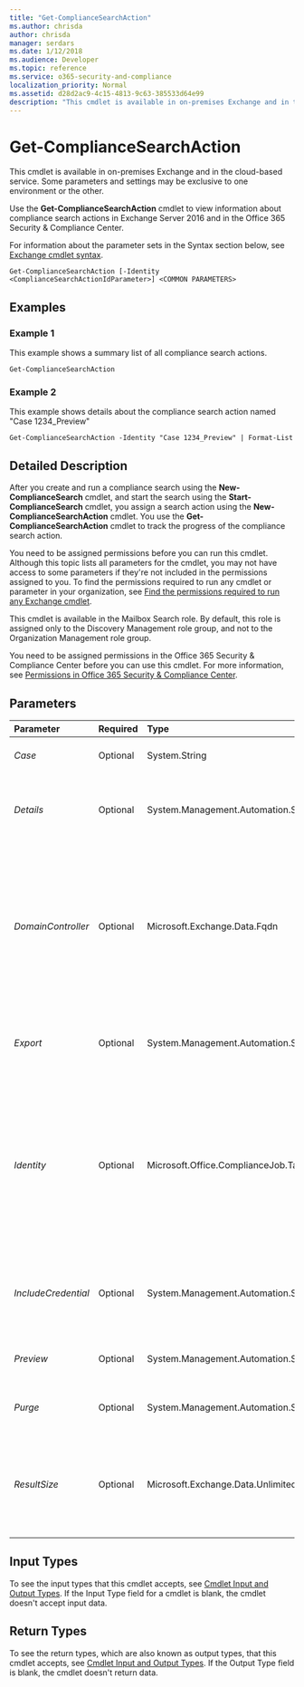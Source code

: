 ```yaml
---
title: "Get-ComplianceSearchAction"
ms.author: chrisda
author: chrisda
manager: serdars
ms.date: 1/12/2018
ms.audience: Developer
ms.topic: reference
ms.service: o365-security-and-compliance
localization_priority: Normal
ms.assetid: d28d2ac9-4c15-4813-9c63-385533d64e99
description: "This cmdlet is available in on-premises Exchange and in the cloud-based service. Some parameters and settings may be exclusive to one environment or the other."
---
```


# Get-ComplianceSearchAction

This cmdlet is available in on-premises Exchange and in the cloud-based service. Some parameters and settings may be exclusive to one environment or the other. 
  
Use the **Get-ComplianceSearchAction** cmdlet to view information about compliance search actions in Exchange Server 2016 and in the Office 365 Security &amp; Compliance Center.
  
For information about the parameter sets in the Syntax section below, see [Exchange cmdlet syntax](https://technet.microsoft.com/library/bb123552.aspx). 
  
```
Get-ComplianceSearchAction [-Identity <ComplianceSearchActionIdParameter>] <COMMON PARAMETERS>

```

## Examples
<a name="Examples"> </a>

### Example 1

This example shows a summary list of all compliance search actions.
  
```
Get-ComplianceSearchAction
```

### Example 2

This example shows details about the compliance search action named "Case 1234_Preview"
  
```
Get-ComplianceSearchAction -Identity "Case 1234_Preview" | Format-List
```

## Detailed Description
<a name="DetailedDescription"> </a>

 After you create and run a compliance search using the **New-ComplianceSearch** cmdlet, and start the search using the **Start-ComplianceSearch** cmdlet, you assign a search action using the **New-ComplianceSearchAction** cmdlet. You use the **Get-ComplianceSearchAction** cmdlet to track the progress of the compliance search action.
  
You need to be assigned permissions before you can run this cmdlet. Although this topic lists all parameters for the cmdlet, you may not have access to some parameters if they're not included in the permissions assigned to you. To find the permissions required to run any cmdlet or parameter in your organization, see [Find the permissions required to run any Exchange cmdlet](https://technet.microsoft.com/library/mt432940.aspx). 
  
This cmdlet is available in the Mailbox Search role. By default, this role is assigned only to the Discovery Management role group, and not to the Organization Management role group. 
  
You need to be assigned permissions in the Office 365 Security &amp; Compliance Center before you can use this cmdlet. For more information, see [Permissions in Office 365 Security &amp; Compliance Center](https://go.microsoft.com/fwlink/p/?LinkId=511920). 
  
## Parameters
<a name="DetailedDescription"> </a>

|**Parameter**|**Required**|**Type**|**Description**|
|:-----|:-----|:-----|:-----|
| _Case_ <br/> |Optional  <br/> |System.String  <br/> |This parameter is reserved for internal Microsoft use.  <br/> |
| _Details_ <br/> |Optional  <br/> |System.Management.Automation.SwitchParameter  <br/> |The  _Details_ switch specifies whether to include detailed information in the results. You don't need to specify a value with this switch. <br/> |
| _DomainController_ <br/> |Optional  <br/> |Microsoft.Exchange.Data.Fqdn  <br/> |This parameter is available only in on-premises Exchange.  <br/> The  _DomainController_ parameter specifies the domain controller that's used by this cmdlet to read data from or write data to Active Directory. You identify the domain controller by its fully qualified domain name (FQDN). For example, `dc01.contoso.com`.  <br/> |
| _Export_ <br/> |Optional  <br/> |System.Management.Automation.SwitchParameter  <br/> |The  _Export_ switch filters the results by **Export** compliance search actions. You don't need to specify a value with this switch. <br/> |
| _Identity_ <br/> |Optional  <br/> |Microsoft.Office.ComplianceJob.Tasks.ComplianceSearchActionIdParameter  <br/> | The _Identity_ parameter specifies the compliance search action that you want to view. You can use any value that uniquely identifies the compliance search action. For example: <br/>  `Name`: The compliance search action name uses the syntax  _\<Compliance Search Name\>__ _\<Action\>_. For example, `Case 1234_Preview`.  <br/>  `JobRunId` (GUID) <br/> |
| _IncludeCredential_ <br/> |Optional  <br/> |System.Management.Automation.SwitchParameter  <br/> |The  _IncludeCredential_switch specifies whether to include the credential in the results. You don't need to specify a value with this switch.  <br/> |
| _Preview_ <br/> |Optional  <br/> |System.Management.Automation.SwitchParameter  <br/> |The  _Preview_ switch filters the results by **Preview** compliance search actions. <br/> |
| _Purge_ <br/> |Optional  <br/> |System.Management.Automation.SwitchParameter  <br/> |The  _Purge_ switch filters the results by **Purge** compliance search actions. <br/> |
| _ResultSize_ <br/> |Optional  <br/> |Microsoft.Exchange.Data.Unlimited  <br/> |The  _ResultSize_ parameter specifies the maximum number of results to return. If you want to return all requests that match the query, use `unlimited` for the value of this parameter. The default value is `1000`.  <br/> |
   
## Input Types
<a name="InputTypes"> </a>

To see the input types that this cmdlet accepts, see [Cmdlet Input and Output Types](http://go.microsoft.com/fwlink/p/?linkId=616387). If the Input Type field for a cmdlet is blank, the cmdlet doesn't accept input data. 
  
## Return Types
<a name="ReturnTypes"> </a>

To see the return types, which are also known as output types, that this cmdlet accepts, see [Cmdlet Input and Output Types](http://go.microsoft.com/fwlink/p/?linkId=616387). If the Output Type field is blank, the cmdlet doesn't return data. 
  

